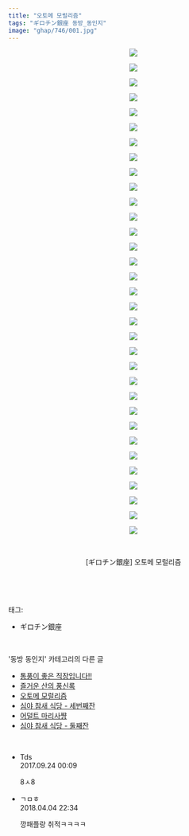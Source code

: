 ```yaml
---
title: "오토메 모럴리즘"
tags: "ギロチン銀座 동방_동인지"
image: "ghap/746/001.jpg"
---
```

<div class="article">
<p style="text-align: center; clear: none; float: none;"><img src="{{ site.nasurl }}/ghap/746/001.jpg"/></p>
<p style="text-align: center; clear: none; float: none;"><img src="{{ site.nasurl }}/ghap/746/002.jpg"/></p>
<p style="text-align: center; clear: none; float: none;"><img src="{{ site.nasurl }}/ghap/746/003.jpg"/></p>
<p style="text-align: center; clear: none; float: none;"><img src="{{ site.nasurl }}/ghap/746/004.jpg"/></p>
<p style="text-align: center; clear: none; float: none;"><img src="{{ site.nasurl }}/ghap/746/005.jpg"/></p>
<p style="text-align: center; clear: none; float: none;"><img src="{{ site.nasurl }}/ghap/746/006.jpg"/></p>
<p style="text-align: center; clear: none; float: none;"><img src="{{ site.nasurl }}/ghap/746/007.jpg"/></p>
<p style="text-align: center; clear: none; float: none;"><img src="{{ site.nasurl }}/ghap/746/008.jpg"/></p>
<p style="text-align: center; clear: none; float: none;"><img src="{{ site.nasurl }}/ghap/746/009.jpg"/></p>
<p style="text-align: center; clear: none; float: none;"><img src="{{ site.nasurl }}/ghap/746/010.jpg"/></p>
<p style="text-align: center; clear: none; float: none;"><img src="{{ site.nasurl }}/ghap/746/011.jpg"/></p>
<p style="text-align: center; clear: none; float: none;"><img src="{{ site.nasurl }}/ghap/746/012.jpg"/></p>
<p style="text-align: center; clear: none; float: none;"><img src="{{ site.nasurl }}/ghap/746/013.jpg"/></p>
<p style="text-align: center; clear: none; float: none;"><img src="{{ site.nasurl }}/ghap/746/014.jpg"/></p>
<p style="text-align: center; clear: none; float: none;"><img src="{{ site.nasurl }}/ghap/746/015.jpg"/></p>
<p style="text-align: center; clear: none; float: none;"><img src="{{ site.nasurl }}/ghap/746/016.jpg"/></p>
<p style="text-align: center; clear: none; float: none;"><img src="{{ site.nasurl }}/ghap/746/017.jpg"/></p>
<p style="text-align: center; clear: none; float: none;"><img src="{{ site.nasurl }}/ghap/746/018.jpg"/></p>
<p style="text-align: center; clear: none; float: none;"><img src="{{ site.nasurl }}/ghap/746/019.jpg"/></p>
<p style="text-align: center; clear: none; float: none;"><img src="{{ site.nasurl }}/ghap/746/020.jpg"/></p>
<p style="text-align: center; clear: none; float: none;"><img src="{{ site.nasurl }}/ghap/746/021.jpg"/></p>
<p style="text-align: center; clear: none; float: none;"><img src="{{ site.nasurl }}/ghap/746/022.jpg"/></p>
<p style="text-align: center; clear: none; float: none;"><img src="{{ site.nasurl }}/ghap/746/023.jpg"/></p>
<p style="text-align: center; clear: none; float: none;"><img src="{{ site.nasurl }}/ghap/746/024.jpg"/></p>
<p style="text-align: center; clear: none; float: none;"><img src="{{ site.nasurl }}/ghap/746/025.jpg"/></p>
<p style="text-align: center; clear: none; float: none;"><img src="{{ site.nasurl }}/ghap/746/026.jpg"/></p>
<p style="text-align: center; clear: none; float: none;"><img src="{{ site.nasurl }}/ghap/746/027.jpg"/></p>
<p style="text-align: center; clear: none; float: none;"><img src="{{ site.nasurl }}/ghap/746/028.jpg"/></p>
<p style="text-align: center; clear: none; float: none;"><img src="{{ site.nasurl }}/ghap/746/029.jpg"/></p>
<p style="text-align: center; clear: none; float: none;"><img src="{{ site.nasurl }}/ghap/746/030.jpg"/></p>
<p style="text-align: center; clear: none; float: none;"><img src="{{ site.nasurl }}/ghap/746/031.jpg"/></p>
<p style="text-align: center; clear: none; float: none;"><img src="{{ site.nasurl }}/ghap/746/032.jpg"/></p>
<p style="text-align: center; clear: none; float: none;"><img src="{{ site.nasurl }}/ghap/746/033.jpg"/></p>
<p style="text-align: center; clear: none; float: none;"><br/></p>
<p style="text-align: center; clear: none; float: none;">[ギロチン銀座] 오토메 모럴리즘</p>
<p><br/></p>
</div><br/>
<div class="tagTrail">
<p>태그: </p>
<ul>
<li>ギロチン銀座</li>
</ul>
</div><br/>
<div class="another">
<p>'동방 동인지' 카테고리의 다른 글</p>
<ul>
<li><a href="/2016-07-08-ghap_748">통풍이 좋은 직장입니다!!</a></li>
<li><a href="/2016-07-08-ghap_747">즐거운 산의 풍신록</a></li>
<li><a href="/2016-07-08-ghap_746">오토메 모럴리즘</a></li>
<li><a href="/2016-07-08-ghap_745">심야 참새 식당 - 세번째잔</a></li>
<li><a href="/2016-07-08-ghap_744">어덜트 마리사쨩</a></li>
<li><a href="/2016-07-08-ghap_742">심야 참새 식당 - 둘째잔</a></li>
</ul>
</div><br/>
<div class="cb_module cb_fluid">
<div class="cb_wrt cb_profile">
<div class="comment">
<ul>
<li class="cb_thumb_off" id="comment15089285">
<div class="cb_comment_area">
<div class="cb_info_area">
<div class="cb_section">
<span class="cb_nick_name">Tds</span>
</div>
<div class="cb_section">
<span class="cb_date">2017.09.24 00:09 </span>
</div>
</div>
<div class="cb_dsc_comment">
<p class="cb_dsc">
											8ㅅ8
										</p>
</div>
</div></li>
<li class="cb_thumb_off" id="comment15233350">
<div class="cb_comment_area">
<div class="cb_info_area">
<div class="cb_section">
<span class="cb_nick_name">ㄱㅁㅎ</span>
</div>
<div class="cb_section">
<span class="cb_date">2018.04.04 22:34 </span>
</div>
</div>
<div class="cb_dsc_comment">
<p class="cb_dsc">
											깡패플랑 취적ㅋㅋㅋㅋ
										</p>
</div>
</div></li>
</ul>
</div>
</div><!-- commentList close -->
</div><br/>
